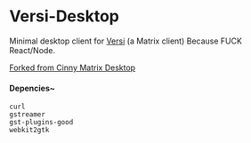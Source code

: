 # Versi-Desktop
Minimal desktop client for [Versi](https://github.com/NotAlexNoyle/Versi) (a Matrix client)
Because FUCK React/Node.

[Forked from Cinny Matrix Desktop](https://the-sauna.icu/matrix_client/)

#### Depencies~
```
curl
gstreamer
gst-plugins-good
webkit2gtk
```
